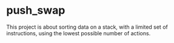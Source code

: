 # push_swap
This project is about sorting data on a stack, with a limited set of instructions, using the lowest possible number of actions.
